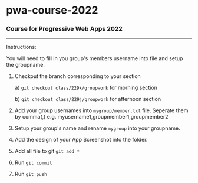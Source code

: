 # pwa-course-2022

### Course for Progressive Web Apps 2022

---------------------------
Instructions:

You will need to fill in you group's members username into file and setup the groupname.

1. Checkout the branch corresponding to your section
      
    a) `git checkout class/229k/groupwork` for morning section 
  
    b) `git checkout class/229j/groupwork` for afternoon section

2. Add your group usernames into `mygroup/member.txt` file. Seperate them by comma(,) e.g. myusername1,groupmember1,groupmember2

3. Setup your group's name and rename `mygroup` into your groupname.

4. Add the design of your App Screenshot into the folder.

5. Add all file to git `git add *`

5. Run `git commit`

6. Run `git push`
